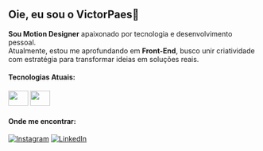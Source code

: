 ## Oie, eu sou o VictorPaes👋

**Sou Motion Designer** apaixonado por tecnologia e desenvolvimento pessoal.<br>
Atualmente, estou me aprofundando em **Front-End**, busco unir criatividade com estratégia para transformar ideias em soluções reais.

#### Tecnologias Atuais:
<p align= "left">
  <img src="https://cdn.jsdelivr.net/gh/devicons/devicon/icons/html5/html5-original.svg" width="40" height="30"/>
<img src="https://cdn.jsdelivr.net/gh/devicons/devicon/icons/css3/css3-original.svg" width="40" height="30"/>
</p> 

#### Onde me encontrar:
[![Instagram](https://img.shields.io/badge/Instagram-purple?style=for-the-badge&logo=instagram)](https://instagram.com/vicopaes)
[![LinkedIn](https://img.shields.io/badge/LinkedIn-blue?style=for-the-badge&logo=linkedin)](https://linkedin.com/in/paesvictor)
